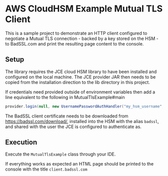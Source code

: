 # AWS CloudHSM Example Mutual TLS Client

This is a sample project to demonstrate an HTTP client configured to negotiate a Mutual TLS connection - backed by a 
key stored on the HSM - to BadSSL.com and print the resulting page content to the console.

## Setup

The library requires the JCE cloud HSM library to have been installed and configured on the local machine. The JCE provider JAR then needs to be copied from the installation direction to the lib directory in this project.

If credentials need provided outside of environment variables then add a line equivalent to the following in MutualTlsExample#main
```java
provider.login(null, new UsernamePasswordAuthHandler("my_hsm_username", "my_hsm_users_password".toCharArray()))
```

The BadSSL client certificate needs to be downloaded from https://badssl.com/download/, installed into the HSM with the
alias `badssl`, and shared with the user the JCE is configured to authenticate as.

## Execution

Execute the `MutualTlsExample` class through your IDE.

If everything works as expected an HTML page should be printed to the console with the title `client.badssl.com`